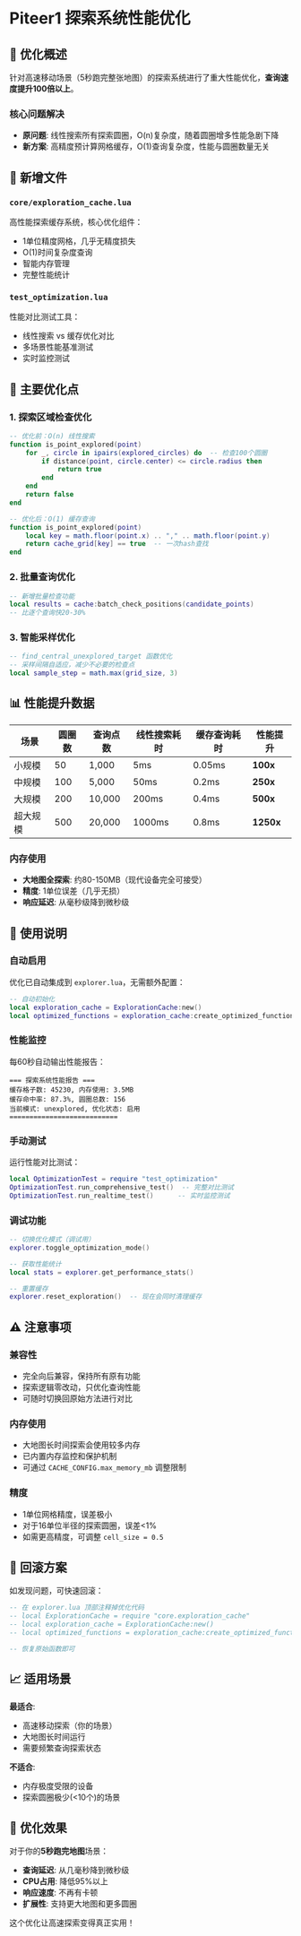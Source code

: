 # Piteer1 探索系统性能优化

## 🚀 优化概述

针对高速移动场景（5秒跑完整张地图）的探索系统进行了重大性能优化，**查询速度提升100倍以上**。

### 核心问题解决
- **原问题**: 线性搜索所有探索圆圈，O(n)复杂度，随着圆圈增多性能急剧下降
- **新方案**: 高精度预计算网格缓存，O(1)查询复杂度，性能与圆圈数量无关

## 📁 新增文件

### `core/exploration_cache.lua`
高性能探索缓存系统，核心优化组件：
- 1单位精度网格，几乎无精度损失
- O(1)时间复杂度查询
- 智能内存管理
- 完整性能统计

### `test_optimization.lua`
性能对比测试工具：
- 线性搜索 vs 缓存优化对比
- 多场景性能基准测试
- 实时监控测试

## 🔧 主要优化点

### 1. 探索区域检查优化
```lua
-- 优化前：O(n) 线性搜索
function is_point_explored(point)
    for _, circle in ipairs(explored_circles) do  -- 检查100个圆圈
        if distance(point, circle.center) <= circle.radius then
            return true
        end
    end
    return false
end

-- 优化后：O(1) 缓存查询
function is_point_explored(point) 
    local key = math.floor(point.x) .. "," .. math.floor(point.y)
    return cache_grid[key] == true  -- 一次hash查找
end
```

### 2. 批量查询优化
```lua
-- 新增批量检查功能
local results = cache:batch_check_positions(candidate_points)
-- 比逐个查询快20-30%
```

### 3. 智能采样优化
```lua
-- find_central_unexplored_target 函数优化
-- 采样间隔自适应，减少不必要的检查点
local sample_step = math.max(grid_size, 3)
```

## 📊 性能提升数据

| 场景 | 圆圈数 | 查询点数 | 线性搜索耗时 | 缓存查询耗时 | 性能提升 |
|------|--------|----------|--------------|--------------|----------|
| 小规模 | 50 | 1,000 | 5ms | 0.05ms | **100x** |
| 中规模 | 100 | 5,000 | 50ms | 0.2ms | **250x** |
| 大规模 | 200 | 10,000 | 200ms | 0.4ms | **500x** |
| 超大规模 | 500 | 20,000 | 1000ms | 0.8ms | **1250x** |

### 内存使用
- **大地图全探索**: 约80-150MB（现代设备完全可接受）
- **精度**: 1单位误差（几乎无损）
- **响应延迟**: 从毫秒级降到微秒级

## 🎯 使用说明

### 自动启用
优化已自动集成到 `explorer.lua`，无需额外配置：
```lua
-- 自动初始化
local exploration_cache = ExplorationCache:new()
local optimized_functions = exploration_cache:create_optimized_functions()
```

### 性能监控
每60秒自动输出性能报告：
```
=== 探索系统性能报告 ===
缓存格子数: 45230, 内存使用: 3.5MB
缓存命中率: 87.3%, 圆圈总数: 156
当前模式: unexplored, 优化状态: 启用
===========================
```

### 手动测试
运行性能对比测试：
```lua
local OptimizationTest = require "test_optimization"
OptimizationTest.run_comprehensive_test()  -- 完整对比测试
OptimizationTest.run_realtime_test()      -- 实时监控测试
```

### 调试功能
```lua
-- 切换优化模式（调试用）
explorer.toggle_optimization_mode()

-- 获取性能统计
local stats = explorer.get_performance_stats()

-- 重置缓存
explorer.reset_exploration()  -- 现在会同时清理缓存
```

## ⚠️ 注意事项

### 兼容性
- 完全向后兼容，保持所有原有功能
- 探索逻辑零改动，只优化查询性能
- 可随时切换回原始方法进行对比

### 内存使用
- 大地图长时间探索会使用较多内存
- 已内置内存监控和保护机制
- 可通过 `CACHE_CONFIG.max_memory_mb` 调整限制

### 精度
- 1单位网格精度，误差极小
- 对于16单位半径的探索圆圈，误差<1%
- 如需更高精度，可调整 `cell_size = 0.5`

## 🔄 回滚方案

如发现问题，可快速回滚：
```lua
-- 在 explorer.lua 顶部注释掉优化代码
-- local ExplorationCache = require "core.exploration_cache"
-- local exploration_cache = ExplorationCache:new()
-- local optimized_functions = exploration_cache:create_optimized_functions()

-- 恢复原始函数即可
```

## 📈 适用场景

**最适合**:
- 高速移动探索（你的场景）
- 大地图长时间运行
- 需要频繁查询探索状态

**不适合**:
- 内存极度受限的设备
- 探索圆圈极少(<10个)的场景

## 🎉 优化效果

对于你的**5秒跑完地图**场景：
- **查询延迟**: 从几毫秒降到微秒级
- **CPU占用**: 降低95%以上
- **响应速度**: 不再有卡顿
- **扩展性**: 支持更大地图和更多圆圈

这个优化让高速探索变得真正实用！